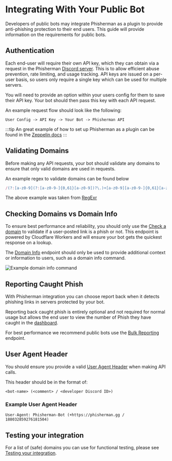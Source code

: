 # Integrating With Your Public Bot

Developers of public bots may integrate Phisherman as a plugin to provide anti-phishing protection to their end users. This guide will provide information on the requirements for public bots.

## Authentication
Each end-user will require their own API key, which they can obtain via a request in the Phisherman [Discord server](https://discord.gg/QwrpmTgvWy). This is to allow efficient abuse prevention, rate limiting, and usage tracking. API keys are issued on a per-user basis, so users only require a single key which can be used for multiple servers.

You will need to provide an option within your users config for them to save their API key. Your bot should then pass this key with each API request.

An example request flow should look like the following:
```:no-line-numbers
User Config -> API Key -> Your Bot -> Phisherman API
```

:::tip
An great example of how to set up Phisherman as a plugin can be found in the [Zeppelin docs](https://zeppelin.gg/docs/plugins/phisherman)
:::

## Validating Domains
Before making any API requests, your bot should validate any domains to ensure that only valid domains are used in requests.

An example regex to validate domains can be found below
```js
/(?:[a-z0-9](?:[a-z0-9-]{0,61}[a-z0-9])?\.)+[a-z0-9][a-z0-9-]{0,61}[a-z0-9]/g
```
The above example was taken from [RegExr](https://regexr.com/3au3g)

## Checking Domains vs Domain Info
To ensure best performance and reliability, you should only use the [Check a domain](/api/v2/check-a-domain.md) to validate if a user-posted link is a phish or not. This endpoint is powered by Cloudflare Workers and will ensure your bot gets the quickest response on a lookup.

The [Domain Info](/api/v2/fetch-domain-info.md) endpoint should only be used to provide additional context or information to users, such as a domain info command.

![Example domain info command](/images/domain_info_embed_example.png) 

## Reporting Caught Phish
With Phisherman integration you can choose report back when it detects phishing links in servers protected by your bot. 

Reporting back caught phish is entirely optional and not required for normal usage but allows the end user to view the number of Phish they have caught in the [dashboard](https://phisherman.gg/home).

For best performance we recommend public bots use the [Bulk Reporting](/api/v2/catching-a-phish.html#bulk-reporting) endpoint.

## User Agent Header

You should ensure you provide a valid [User Agent Header](https://developer.mozilla.org/en-US/docs/Web/HTTP/Headers/User-Agent) when making API calls.

This header should be in the format of:

```:no-line-numbers
<bot-name> (<comment> / <developer Discord ID>)
```

### Example User Agent Header
```:no-line-numbers
User-Agent: Phisherman-Bot (+https://phisherman.gg / 188032859276181504)
```

## Testing your integration
For a list of (safe) domains you can use for functional testing, please see [Testing your integration](/guide/getting-started.html#testing-your-integration).